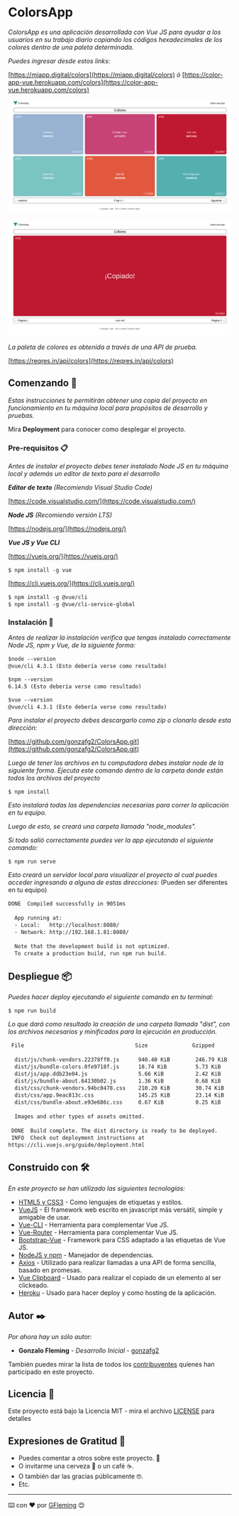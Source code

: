 # ColorsApp

_ColorsApp es una aplicación desarrollada con Vue JS para ayudar a los usuarios en su trabajo diario copiando los códigos hexadecimales de los colores dentro de una paleta determinada._

_Puedes ingresar desde estos links:_

[https://miapp.digital/colors](https://miapp.digital/colors) 
_ó_ 
[https://color-app-vue.herokuapp.com/colors](https://color-app-vue.herokuapp.com/colors)

![](https://raw.githubusercontent.com/gonzafg2/ColorsApp/master/colorsapp.png)

![](https://raw.githubusercontent.com/gonzafg2/ColorsApp/master/colorsapp2.png)

_La paleta de colores es obtenida a través de una API de prueba._
<!-- ``` -->
[https://reqres.in/api/colors](https://reqres.in/api/colors)

<!-- ``` -->
## Comenzando 🚀

_Estas instrucciones te permitirán obtener una copia del proyecto en funcionamiento en tu máquina local para propósitos de desarrollo y pruebas._

Mira **Deployment** para conocer como desplegar el proyecto.


### Pre-requisitos 📋

_Antes de instalar el proyecto debes tener instalado Node JS en tu máquina local y además un editor de texto para el desarrollo_

***Editor de texto*** _(Recomiendo Visual Studio Code)_
<!-- ``` -->
[https://code.visualstudio.com/](https://code.visualstudio.com/)
<!-- ``` -->
***Node JS*** _(Recomiendo versión LTS)_
<!-- ``` -->
[https://nodejs.org/](https://nodejs.org/)
<!-- ``` -->
***Vue JS y Vue CLI***

[https://vuejs.org/](https://vuejs.org/)

```
$ npm install -g vue
```
[https://cli.vuejs.org/](https://cli.vuejs.org/)
```
$ npm install -g @vue/cli
$ npm install -g @vue/cli-service-global
```
### Instalación 🔧
_Antes de realizar la instalación verifica que tengas instalado correctamente Node JS, npm y Vue, de la siguiente forma:_
```
$node --version
@vue/cli 4.3.1 (Esto debería verse como resultado)
```
```
$npm --version
6.14.5 (Esto debería verse como resultado)
```
```
$vue --version
@vue/cli 4.3.1 (Esto debería verse como resultado)
```
_Para instalar el proyecto debes descargarlo como zip o clonarlo desde esta dirección:_
<!-- ``` -->
[https://github.com/gonzafg2/ColorsApp.git](https://github.com/gonzafg2/ColorsApp.git)
<!-- ``` -->

_Luego de tener los archivos en tu computadora debes instalar node de la siguiente forma. Ejecuta este comando dentro de la carpeta donde están todos los archivos del proyecto_
```
$ npm install
```
_Esto instalará todas las dependencias necesarias para correr la aplicación en tu equipo._

_Luego de esto, se creará una carpeta llamada "node_modules"._

_Si todo salió correctamente puedes ver la app ejecutando el siguiente comando:_
```
$ npm run serve
```
_Esto creará un servidor local para visualizar el proyecto al cual puedes acceder ingresando a alguna de estas direcciones:_ (Pueden ser diferentes en tu equipo)
```
DONE  Compiled successfully in 9051ms 

  App running at:
  - Local:   http://localhost:8080/ 
  - Network: http://192.168.1.81:8080/

  Note that the development build is not optimized.
  To create a production build, run npm run build.
```

## Despliegue 📦

_Puedes hacer deploy ejecutando el siguiente comando en tu terminal:_
```
$ npm run build
```
_Lo que dará como resultado la creación de una carpeta llamada "dist", con los archivos necesarios y minificados para la ejecución en producción._
```
 File                                   Size              Gzipped

  dist/js/chunk-vendors.22378ff0.js      940.40 KiB        246.79 KiB
  dist/js/bundle-colors.0fe9718f.js      18.74 KiB         5.73 KiB
  dist/js/app.ddb23e04.js                5.66 KiB          2.42 KiB
  dist/js/bundle-about.64130b02.js       1.36 KiB          0.68 KiB
  dist/css/chunk-vendors.94bc0478.css    210.20 KiB        30.74 KiB
  dist/css/app.9eac813c.css              145.25 KiB        23.14 KiB
  dist/css/bundle-about.e93e686c.css     0.67 KiB          0.25 KiB

  Images and other types of assets omitted.

 DONE  Build complete. The dist directory is ready to be deployed.
 INFO  Check out deployment instructions at https://cli.vuejs.org/guide/deployment.html
```

## Construido con 🛠️

_En este proyecto se han utilizado las siguientes tecnologías:_

* [HTML5 y CSS3](https://www.w3.org/) - Como lenguajes de etiquetas y estilos.
* [VueJS](https://vuejs.org/) - El framework web escrito en javascript más versátil, simple y amigable de usar.
* [Vue-CLI](https://cli.vuejs.org/) - Herramienta para complementar Vue JS.
* [Vue-Router](https://router.vuejs.org/) - Herramienta para complementar Vue JS.
* [Bootstrap-Vue](https://bootstrap-vue.org/) - Framework para CSS adaptado a las etiquetas de Vue JS.
* [NodeJS y npm](https://nodejs.org/) - Manejador de dependencias.
* [Axios](https://github.com/axios/axios) - Utilizado para realizar llamadas a una API de forma sencilla, basado en promesas.
* [Vue Clipboard](https://www.npmjs.com/package/vue-clipboards) - Usado para realizar el copiado de un elemento al ser clickeado.
* [Heroku](https://www.heroku.com) - Usado para hacer deploy y como hosting de la aplicación.

<!-- ## Contribuyendo 🖇️

Por favor lee el [CONTRIBUTING.md](https://gist.github.com/villanuevand/xxxxxx) para detalles de nuestro código de conducta, y el proceso para enviarnos pull requests. -->

<!-- ## Wiki 📖

Puedes encontrar mucho más de cómo utilizar este proyecto en nuestra [Wiki](https://github.com/tu/proyecto/wiki)

## Versionado 📌

Usamos [SemVer](http://semver.org/) para el versionado. Para todas las versiones disponibles, mira los [tags en este repositorio](https://github.com/tu/proyecto/tags). -->

## Autor ✒️

_Por ahora hay un sólo autor:_

* **Gonzalo Fleming** - *Desarrollo Inicial* - [gonzafg2](https://github.com/gonzafg2)

También puedes mirar la lista de todos los [contribuyentes](https://github.com/your/project/contributors) quíenes han participado en este proyecto. 

## Licencia 📄

Este proyecto está bajo la Licencia MIT - mira el archivo [LICENSE](https://github.com/gonzafg2/ColorsApp/blob/master/LICENSE) para detalles

## Expresiones de Gratitud 🎁

* Puedes comentar a otros sobre este proyecto. 📢
* O invitarme una cerveza 🍺 o un café ☕. 
* O también dar las gracias públicamente 🤓.
* Etc.



---
⌨️ con ❤️ por [GFleming](https://github.com/gonzafg2) 😊

